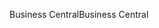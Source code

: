 <span data-ttu-id="3ceba-101">Business Central</span><span class="sxs-lookup"><span data-stu-id="3ceba-101">Business Central</span></span>

